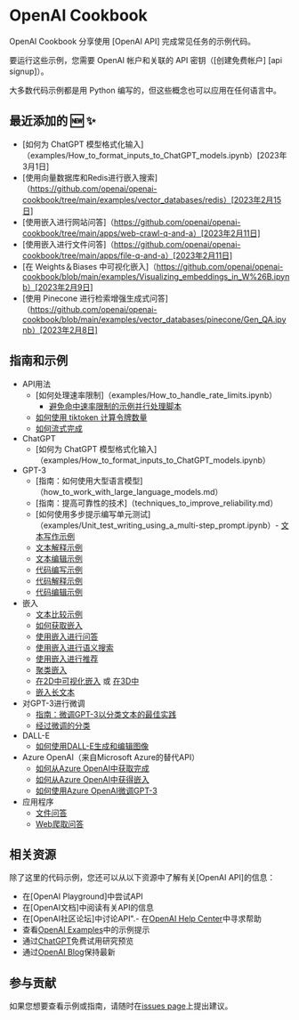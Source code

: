 # OpenAI Cookbook

OpenAI Cookbook 分享使用 [OpenAI API] 完成常见任务的示例代码。

要运行这些示例，您需要 OpenAI 帐户和关联的 API 密钥（[创建免费帐户] [api signup]）。

大多数代码示例都是用 Python 编写的，但这些概念也可以应用在任何语言中。

## 最近添加的 🆕 ✨

- [如何为 ChatGPT 模型格式化输入]（examples/How_to_format_inputs_to_ChatGPT_models.ipynb）[2023年3月1日]
- [使用向量数据库和Redis进行嵌入搜索]（https://github.com/openai/openai-cookbook/tree/main/examples/vector_databases/redis）[2023年2月15日]
- [使用嵌入进行网站问答]（https://github.com/openai/openai-cookbook/tree/main/apps/web-crawl-q-and-a）[2023年2月11日]
- [使用嵌入进行文件问答]（https://github.com/openai/openai-cookbook/tree/main/apps/file-q-and-a）[2023年2月11日]
- [在 Weights＆Biases 中可视化嵌入]（https://github.com/openai/openai-cookbook/blob/main/examples/Visualizing_embeddings_in_W%26B.ipynb）[2023年2月9日]
- [使用 Pinecone 进行检索增强生成式问答]（https://github.com/openai/openai-cookbook/blob/main/examples/vector_databases/pinecone/Gen_QA.ipynb）[2023年2月8日]

## 指南和示例

- API用法
  - [如何处理速率限制]（examples/How_to_handle_rate_limits.ipynb）
    - [避免命中速率限制的示例并行处理脚本](examples/api_request_parallel_processor.py)
  - [如何使用 tiktoken 计算令牌数量](examples/How_to_count_tokens_with_tiktoken.ipynb)
  - [如何流式完成](examples/How_to_stream_completions.ipynb)
- ChatGPT
  - [如何为 ChatGPT 模型格式化输入]（examples/How_to_format_inputs_to_ChatGPT_models.ipynb）
- GPT-3
  - [指南：如何使用大型语言模型]（how_to_work_with_large_language_models.md）
  - [指南：提高可靠性的技术]（techniques_to_improve_reliability.md）
  - [如何使用多步提示编写单元测试]（examples/Unit_test_writing_using_a_multi-step_prompt.ipynb）- [文本写作示例](text_writing_examples.md)
  - [文本解释示例](text_explanation_examples.md)
  - [文本编辑示例](text_editing_examples.md)
  - [代码编写示例](code_writing_examples.md)
  - [代码解释示例](code_explanation_examples.md)
  - [代码编辑示例](code_editing_examples.md)
- 嵌入
  - [文本比较示例](text_comparison_examples.md)
  - [如何获取嵌入](examples/Get_embeddings.ipynb)
  - [使用嵌入进行问答](examples/Question_answering_using_embeddings.ipynb)
  - [使用嵌入进行语义搜索](examples/Semantic_text_search_using_embeddings.ipynb)
  - [使用嵌入进行推荐](examples/Recommendation_using_embeddings.ipynb)
  - [聚类嵌入](examples/Clustering.ipynb)
  - [在2D中可视化嵌入](examples/Visualizing_embeddings_in_2D.ipynb) 或 [在3D中](examples/Visualizing_embeddings_in_3D.ipynb)
  - [嵌入长文本](examples/Embedding_long_inputs.ipynb)
- 对GPT-3进行微调
  - [指南：微调GPT-3以分类文本的最佳实践](https://docs.google.com/document/d/1rqj7dkuvl7Byd5KQPUJRxc19BJt8wo0yHNwK84KfU3Q/edit)
  - [经过微调的分类](examples/Fine-tuned_classification.ipynb)
- DALL-E
  - [如何使用DALL-E生成和编辑图像](examples/dalle/Image_generations_edits_and_variations_with_DALL-E.ipynb)
- Azure OpenAI（来自Microsoft Azure的替代API）
  - [如何从Azure OpenAI中获取完成](examples/azure/completions.ipynb)
  - [如何从Azure OpenAI中获得嵌入](examples/azure/embeddings.ipynb)
  - [如何使用Azure OpenAI微调GPT-3](examples/azure/finetuning.ipynb)
- 应用程序
  - [文件问答](apps/file-q-and-a/)
  - [Web爬取问答](apps/web-crawl-q-and-a)

## 相关资源

除了这里的代码示例，您还可以从以下资源中了解有关[OpenAI API]的信息：

- 在[OpenAI Playground]中尝试API
- 在[OpenAI文档]中阅读有关API的信息
- 在[OpenAI社区论坛]中讨论API".- 在[OpenAI Help Center](https://help.openai.com/en/)中寻求帮助
- 查看[OpenAI Examples](https://beta.openai.com/examples)中的示例提示
- 通过[ChatGPT](https://chat.openai.com/)免费试用研究预览
- 通过[OpenAI Blog](https://openai.com/blog/)保持最新

## 参与贡献

如果您想要查看示例或指南，请随时在[issues page](https://github.com/openai/openai-cookbook/issues)上提出建议。